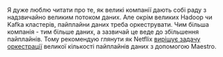 Я дуже люблю читати про те, як великі компанії дають собі раду з надзвичайно великим потоком даних. Але окрім великих Hadoop чи Kafka кластерів, пайплайни даних треба оркеструвати. Чим більша компанія - тим більше даних, а зазвичай це веде до збільшення пайплайнів. Тому рекомендую глянути як Netflix [вирішує задачу оркестрації](https://netflixtechblog.com/orchestrating-data-ml-workflows-at-scale-with-netflix-maestro-aaa2b41b800c) великої кількості пайплайнів даних з допомогою Maestro.